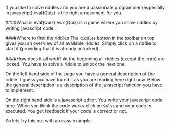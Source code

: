 If you like to solve riddles and you are a passionate programmer (especially in javascript) eval(Quiz) is the right amusement for you.

####What is eval(Quiz)
eval(Quiz) is a game where you solve riddles by writing javascript code.

####Where to find the riddles
The ```Riddles``` button in the toolbar on top gives you an overview of all available riddles.
Simply click on a riddle to start it (providing that it is already unlocked).

####How does it all work?
At the beginning all riddles (except the intro) are locked. You have to solve a riddle to unlock the next one.

On the left hand side of the page you have a general description of the riddle.
I guess you have found it as you are reading here right now.
Below the general description is a description of the javascript function you have to implement.

On the right hand side is a javascript editor. You write your javascript code here.
When you think the code works click on ```Solve``` and your code is executed. You get feedback if your code is correct or not.

So lets try this out with an easy example.